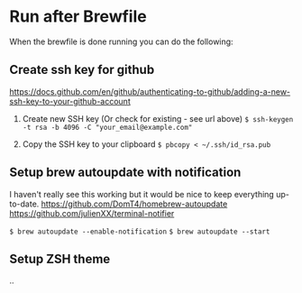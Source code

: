 # Run after Brewfile

When the brewfile is done running you can do the following:

## Create ssh key for github
https://docs.github.com/en/github/authenticating-to-github/adding-a-new-ssh-key-to-your-github-account

1. Create new SSH key (Or check for existing - see url above)
`$ ssh-keygen -t rsa -b 4096 -C "your_email@example.com"`

1. Copy the SSH key to your clipboard
`$ pbcopy < ~/.ssh/id_rsa.pub`


## Setup brew autoupdate with notification
I haven't really see this working but it would be nice to keep everything up-to-date.
https://github.com/DomT4/homebrew-autoupdate
https://github.com/julienXX/terminal-notifier

`$ brew autoupdate --enable-notification`
`$ brew autoupdate --start`

## Setup ZSH theme
..
